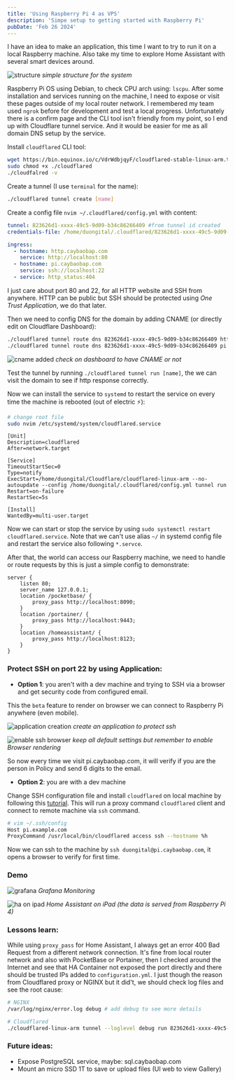 ```yaml
---
title: 'Using Raspberry Pi 4 as VPS'
description: 'Simpe setup to getting started with Raspberry Pi'
pubDate: 'Feb 26 2024'
---
```


I have an idea to make an application, this time I want to try to run it on a local Raspberry machine. Also take my time to explore Home Assistant with several smart devices around.

![structure](./attachments/20240229-structure.png)
*simple structure for the system*

Raspberry Pi OS using Debian, to check CPU arch using: `lscpu`. After some installation and services running on the machine, I need to expose or visit these pages outside of my local router network. I remembered my team used `ngrok` before for development and test a local progress. Unfortunately there is a confirm page and the CLI tool isn't friendly from my point, so I end up with Cloudflare tunnel service. And it would be easier for me as all domain DNS setup by the service.

Install `cloudflared` CLI tool:

```bash
wget https://bin.equinox.io/c/VdrWdbjqyF/cloudflared-stable-linux-arm.tgz
sudo chmod +x ./cloudflared
./cloudfalred -v
```

Create a tunnel (I use `terminal` for the name):

```bash
./cloudflared tunnel create [name]
```

Create a config file `nvim ~/.cloudflared/config.yml` with content:

```yml
tunnel: 823626d1-xxxx-49c5-9d09-b34c86266409 #from tunnel id created
credentials-file: /home/duongital/.cloudflared/823626d1-xxxx-49c5-9d09-b34c86266409.json

ingress:
  - hostname: http.caybaobap.com
    service: http://localhost:80
  - hostname: pi.caybaobap.com
    service: ssh://localhost:22
  - service: http_status:404
```

I just care about port 80 and 22, for all HTTP website and SSH from anywhere. HTTP can be public but SSH should be protected using *One Trust Application*, we do that later.

Then we need to config DNS for the domain by adding CNAME (or directly edit on Cloudflare Dashboard):

```bash
./cloudflared tunnel route dns 823626d1-xxxx-49c5-9d09-b34c86266409 http.caybaobap.com
./cloudflared tunnel route dns 823626d1-xxxx-49c5-9d09-b34c86266409 pi.caybaobap.com
```

![cname added](./attachments/20240226-cname.png)
*check on dashboard to have CNAME or not*

Test the tunnel by running `./cloudflared tunnel run [name]`, the we can visit the domain to see if http response correctly.

Now we can install the service to `systemd` to restart the service on every time the machine is rebooted (out of electric ⚡️): 

```bash
# change root file
sudo nvim /etc/systemd/system/cloudflared.service 
```

```service
[Unit]
Description=cloudflared
After=network.target

[Service]
TimeoutStartSec=0
Type=notify
ExecStart=/home/duongital/Cloudflare/cloudflared-linux-arm --no-autoupdate --config /home/duongital/.cloudflared/config.yml tunnel run
Restart=on-failure
RestartSec=5s

[Install]
WantedBy=multi-user.target
```

Now we can start or stop the service by using `sudo systemctl restart cloudflared.service`. Note that we can't use alias `~/` in systemd config file and restart the service also following `*.servce`.

After that, the world can access our Raspberry machine, we need to handle or route requests by this is just a simple config to demonstrate:

```nginx
server {
    listen 80;
    server_name 127.0.0.1;
    location /pocketbase/ {
        proxy_pass http://localhost:8090;
    }
    location /portainer/ {
        proxy_pass http://localhost:9443;
    }
    location /homeassistant/ {
        proxy_pass http://localhost:8123;
    }
}
```

### Protect SSH on port 22 by using Application:

- **Option 1**: you aren't with a dev machine and trying to SSH via a browser and get security code from configured email.

This the `beta` feature to render on browser we can connect to Raspberry Pi anywhere (even mobile).

![application creation](./attachments/20240226-application.png)
*create an application to protect ssh*

![enable ssh browser](./attachments/20240226-enable-ssh-browser.png)
*keep all default settings but remember to enable Browser rendering*

So now every time we visit pi.caybaobap.com, it will verify if you are the person in Policy and send 6 digits to the email.

- **Option 2**: you are with a dev machine

Change SSH configuration file and install `cloudflared` on local machine by following this [tutorial](https://developers.cloudflare.com/cloudflare-one/connections/connect-networks/use-cases/ssh/). This will run a proxy command `cloudflared` client and connect to remote machine via `ssh` command.

```bash
# vim ~/.ssh/config
Host pi.example.com
ProxyCommand /usr/local/bin/cloudflared access ssh --hostname %h
```

Now we can ssh to the machine by `ssh duongital@pi.caybaobap.com`, it opens a browser to verify for first time.

### Demo

![grafana](./attachments/20240229-grafana.png)
*Grafana Monitoring*

![ha on ipad](./attachments/20240229-ipad.png)
*Home Assistant on iPad (the data is served from Raspberry Pi 4)*

### Lessons learn:

While using `proxy_pass` for Home Assistant, I always get an error 400 Bad Request from a different network connection. It's fine from local router network and also with PocketBase or Portainer, then I checked around the Internet and see that HA Container not exposed the port directly and there should be trusted IPs added to `configuration.yml`. I just though the reason from Cloudflared proxy or NGINX but it did't, we should check log files and see the root cause:

```bash
# NGINX
/var/log/nginx/error.log debug # add debug to see more details

# Cloudflared
./cloudflared-linux-arm tunnel --loglevel debug run 823626d1-xxxx-49c5-9d09-b34c86266409
```

### Future ideas:

- Expose PostgreSQL service, maybe: sql.caybaobap.com
- Mount an micro SSD 1T to save or upload files (UI web to view Gallery)

